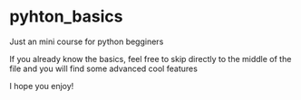 # pyhton_basics
Just an mini course for python begginers

If you already know the basics, feel free to skip directly to the middle of the file and you will find some advanced cool features

I hope you enjoy!
